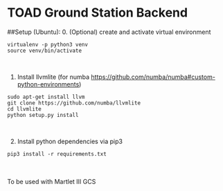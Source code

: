 # TOAD Ground Station Backend

##Setup (Ubuntu):
0. (Optional) create and activate virtual environment
```
virtualenv -p python3 venv
source venv/bin/activate
```

<br>

1. Install llvmlite (for numba https://github.com/numba/numba#custom-python-environments)
```
sudo apt-get install llvm
git clone https://github.com/numba/llvmlite
cd llvmlite
python setup.py install
```

<br>

2. Install python dependencies via pip3
```
pip3 install -r requirements.txt
```
<br><br>
To be used with Martlet III GCS
